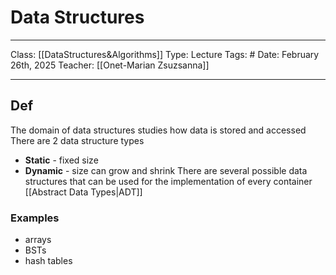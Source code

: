 # Data Structures
___
Class: [[DataStructures&Algorithms]]
Type: Lecture
Tags: # 
Date: February 26th, 2025
Teacher: [[Onet-Marian Zsuzsanna]]
___

## Def 
The domain of data structures studies how data is stored and accessed 
There are 2 data structure types
- **Static** - fixed size
- **Dynamic** - size can grow and shrink 
There are several possible data structures that can be used for the implementation of every container [[Abstract Data Types|ADT]]
### Examples 
- arrays 
- BSTs 
- hash tables 